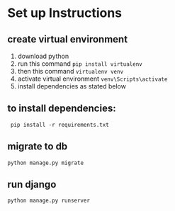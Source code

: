 # Set up Instructions

## create virtual environment
1. download python
2. run this command `pip install virtualenv`
3. then this command `virtualenv venv`
4. activate virtual environment `venv\Scripts\activate`
5. install dependencies as stated below

## to install dependencies:
` pip install -r requirements.txt`


## migrate to db
`python manage.py migrate`

## run django
`python manage.py runserver`